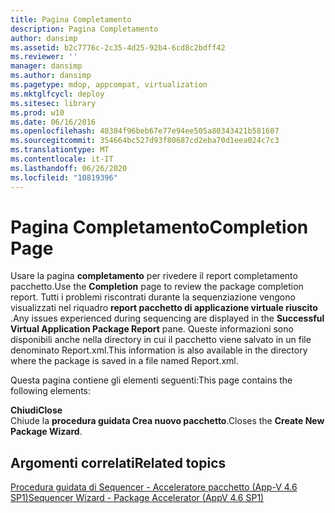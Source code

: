 ```yaml
---
title: Pagina Completamento
description: Pagina Completamento
author: dansimp
ms.assetid: b2c7776c-2c35-4d25-92b4-6cd8c2bdff42
ms.reviewer: ''
manager: dansimp
ms.author: dansimp
ms.pagetype: mdop, appcompat, virtualization
ms.mktglfcycl: deploy
ms.sitesec: library
ms.prod: w10
ms.date: 06/16/2016
ms.openlocfilehash: 40384f96beb67e77e94ee505a80343421b581607
ms.sourcegitcommit: 354664bc527d93f80687cd2eba70d1eea024c7c3
ms.translationtype: MT
ms.contentlocale: it-IT
ms.lasthandoff: 06/26/2020
ms.locfileid: "10819396"
---
```

# <span data-ttu-id="6d983-103">Pagina Completamento</span><span class="sxs-lookup"><span data-stu-id="6d983-103">Completion Page</span></span>


<span data-ttu-id="6d983-104">Usare la pagina **completamento** per rivedere il report completamento pacchetto.</span><span class="sxs-lookup"><span data-stu-id="6d983-104">Use the **Completion** page to review the package completion report.</span></span> <span data-ttu-id="6d983-105">Tutti i problemi riscontrati durante la sequenziazione vengono visualizzati nel riquadro **report pacchetto di applicazione virtuale riuscito** .</span><span class="sxs-lookup"><span data-stu-id="6d983-105">Any issues experienced during sequencing are displayed in the **Successful Virtual Application Package Report** pane.</span></span> <span data-ttu-id="6d983-106">Queste informazioni sono disponibili anche nella directory in cui il pacchetto viene salvato in un file denominato Report.xml.</span><span class="sxs-lookup"><span data-stu-id="6d983-106">This information is also available in the directory where the package is saved in a file named Report.xml.</span></span>

<span data-ttu-id="6d983-107">Questa pagina contiene gli elementi seguenti:</span><span class="sxs-lookup"><span data-stu-id="6d983-107">This page contains the following elements:</span></span>

<a href="" id="close"></a>**<span data-ttu-id="6d983-108">Chiudi</span><span class="sxs-lookup"><span data-stu-id="6d983-108">Close</span></span>**  
<span data-ttu-id="6d983-109">Chiude la **procedura guidata Crea nuovo pacchetto**.</span><span class="sxs-lookup"><span data-stu-id="6d983-109">Closes the **Create New Package Wizard**.</span></span>

## <span data-ttu-id="6d983-110">Argomenti correlati</span><span class="sxs-lookup"><span data-stu-id="6d983-110">Related topics</span></span>


[<span data-ttu-id="6d983-111">Procedura guidata di Sequencer - Acceleratore pacchetto (App-V 4.6 SP1)</span><span class="sxs-lookup"><span data-stu-id="6d983-111">Sequencer Wizard - Package Accelerator (AppV 4.6 SP1)</span></span>](sequencer-wizard---package-accelerator--appv-46-sp1-.md)

 

 





